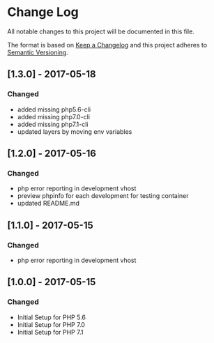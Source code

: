 # Change Log
All notable changes to this project will be documented in this file.

The format is based on [Keep a Changelog](http://keepachangelog.com/)
and this project adheres to [Semantic Versioning](http://semver.org/).


## [1.3.0] - 2017-05-18
### Changed
- added missing php5.6-cli
- added missing php7.0-cli
- added missing php7.1-cli
- updated layers by moving env variables


## [1.2.0] - 2017-05-16
### Changed
- php error reporting in development vhost
- preview phpinfo for each development for testing container
- updated README.md


## [1.1.0] - 2017-05-15
### Changed
- php error reporting in development vhost


## [1.0.0] - 2017-05-15
### Changed
- Initial Setup for PHP 5.6
- Initial Setup for PHP 7.0
- Initial Setup for PHP 7.1